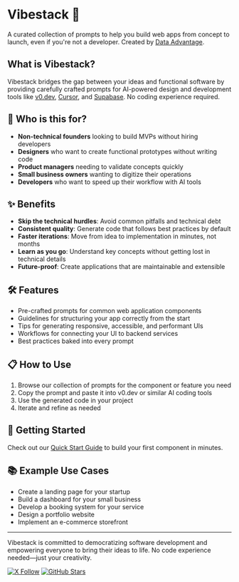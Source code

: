 # Vibestack 🚀

A curated collection of prompts to help you build web apps from concept to launch, even if you're not a developer. Created by [Data Advantage](https://www.buildadataadvantage.com).

## What is Vibestack?

Vibestack bridges the gap between your ideas and functional software by providing carefully crafted prompts for AI-powered design and development tools like [v0.dev](https://www.v0.dev), [Cursor](https://www.cursor.com), and [Supabase](https://www.supabase.com). No coding experience required.

## 🎯 Who is this for?

- **Non-technical founders** looking to build MVPs without hiring developers
- **Designers** who want to create functional prototypes without writing code
- **Product managers** needing to validate concepts quickly
- **Small business owners** wanting to digitize their operations
- **Developers** who want to speed up their workflow with AI tools

## ✨ Benefits

- **Skip the technical hurdles**: Avoid common pitfalls and technical debt
- **Consistent quality**: Generate code that follows best practices by default
- **Faster iterations**: Move from idea to implementation in minutes, not months
- **Learn as you go**: Understand key concepts without getting lost in technical details
- **Future-proof**: Create applications that are maintainable and extensible

## 🛠️ Features

- Pre-crafted prompts for common web application components
- Guidelines for structuring your app correctly from the start
- Tips for generating responsive, accessible, and performant UIs
- Workflows for connecting your UI to backend services
- Best practices baked into every prompt

## 📋 How to Use

1. Browse our collection of prompts for the component or feature you need
2. Copy the prompt and paste it into v0.dev or similar AI coding tools
3. Use the generated code in your project
4. Iterate and refine as needed

## 🚀 Getting Started

Check out our [Quick Start Guide](./docs/quick-start.md) to build your first component in minutes.

## 📚 Example Use Cases

- Create a landing page for your startup
- Build a dashboard for your small business
- Develop a booking system for your service
- Design a portfolio website
- Implement an e-commerce storefront

---

Vibestack is committed to democratizing software development and empowering everyone to bring their ideas to life. No code experience needed—just your creativity.

[![X Follow](https://img.shields.io/twitter/follow/DataAdvantageAI?style=social)](https://twitter.com/dataadvantageai)
[![GitHub Stars](https://img.shields.io/github/stars/vibestack/vibestack?style=social)](https://github.com/Data-Advantage/vibestack)
